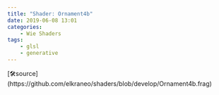 ```yaml
---
title: "Shader: Ornament4b"
date: 2019-06-08 13:01
categories:
	- Wie Shaders
tags:
	- glsl
	- generative
---
```


<section>
	<canvas class="glslCanvas" data-fragment-url="https://raw.githubusercontent.com/elkraneo/shaders/develop/Ornament4b.frag">
	</canvas>
</section>
[🛠source](https://github.com/elkraneo/shaders/blob/develop/Ornament4b.frag)